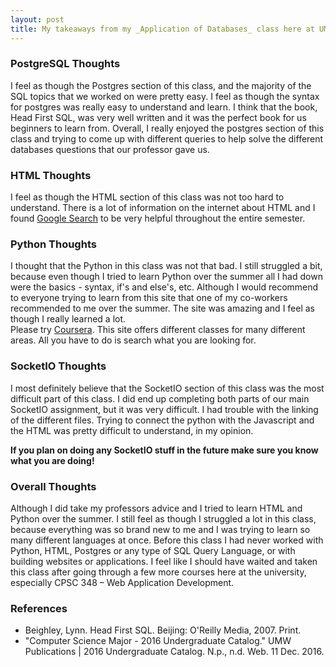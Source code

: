 ```yaml
---
layout: post
title: My takeaways from my _Application of Databases_ class here at UMW
---
```


### PostgreSQL Thoughts
I feel as though the Postgres section of this class, and the majority of the SQL topics that we worked on were pretty easy. I feel as though the syntax for postgres was really easy to understand and learn. I think that the book, Head First SQL, was very well written and it was the perfect book for us beginners to learn from. Overall, I really enjoyed the postgres section of this class and trying to come up with different queries to help solve the different databases questions that our professor gave us.

### HTML Thoughts
I feel as though the HTML section of this class was not too hard to understand. There is a lot of information on the internet about HTML and I found [Google Search](https://www.google.com/webhp?sourceid=chrome-instant&ion=1&espv=2&ie=UTF-8#q=html%20help) to be very helpful throughout the entire semester.

### Python Thoughts
I thought that the Python in this class was not that bad. I still struggled a bit, because even though I tried to learn Python over the summer all I had down were the basics - syntax, if's and else's, etc. Although I would recommend to everyone trying to learn from this site that one of my co-workers recommended to me over the summer. The site was amazing and I feel as though I really learned a lot.  
Please try [Coursera](http://www.coursera.org). This site offers different classes for many different areas. All you have to do is search what you are looking for.

### SocketIO Thoughts
I most definitely believe that the SocketIO section of this class was the most difficult part of this class. I did end up completing both parts of our main SocketIO assignment, but it was very difficult. I had trouble with the linking of the different files. Trying to connect the python with the Javascript and the HTML was pretty difficult to understand, in my opinion.  
  
**If you plan on doing any SocketIO stuff in the future make sure you know what you are doing!**

### Overall Thoughts
Although I did take my professors advice and I tried to learn HTML and Python over the summer. I still feel as though I struggled a lot in this class, because everything was so brand new to me and I was trying to learn so many different languages at once. Before this class I had never worked with Python, HTML, Postgres or any type of SQL Query Language, or with building websites or applications. I feel like I should have waited and taken this class after going through a few more courses here at the university, especially CPSC 348 – Web Application Development.

### References
* Beighley, Lynn. Head First SQL. Beijing: O'Reilly Media, 2007. Print.
* "Computer Science Major - 2016 Undergraduate Catalog." UMW Publications \| 2016 Undergraduate Catalog. N.p., n.d. Web. 11 Dec. 2016.